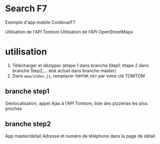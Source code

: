 # Search F7

Exemple d'app mobile Cordova/F7

Utilisation de l'API Tomtom
Utilisation de l'API OpenStreetMaps

# utilisation

1. Télécharger et dézipper (étape 1 dans branche Step1, étape 2 dans branche Step2,... état actuel dans branche master)
2. Dans `www/index.js`, remplacer `TOMTOM_KEY` par votre clé TOMTOM

## branche step1
Géolocalisation, appel Ajax à l'API Tomtom, liste des pizzérias les plus proches

## branche step2
App master/detail
Adresse et numéro de téléphone dans la page de détail
